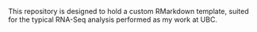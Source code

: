 This repository is designed to hold a custom RMarkdown template, suited for the typical RNA-Seq analysis performed as my work at UBC.
